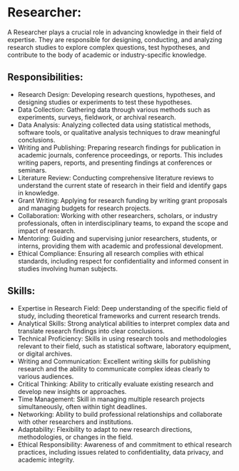 # Researcher:
A Researcher plays a crucial role in advancing knowledge in their field of expertise. They are responsible for designing, conducting, and analyzing research studies to explore complex questions, test hypotheses, and contribute to the body of academic or industry-specific knowledge.

## Responsibilities:
- Research Design: Developing research questions, hypotheses, and designing studies or experiments to test these hypotheses.
- Data Collection: Gathering data through various methods such as experiments, surveys, fieldwork, or archival research.
- Data Analysis: Analyzing collected data using statistical methods, software tools, or qualitative analysis techniques to draw meaningful conclusions.
- Writing and Publishing: Preparing research findings for publication in academic journals, conference proceedings, or reports. This includes writing papers, reports, and presenting findings at conferences or seminars.
- Literature Review: Conducting comprehensive literature reviews to understand the current state of research in their field and identify gaps in knowledge.
- Grant Writing: Applying for research funding by writing grant proposals and managing budgets for research projects.
- Collaboration: Working with other researchers, scholars, or industry professionals, often in interdisciplinary teams, to expand the scope and impact of research.
- Mentoring: Guiding and supervising junior researchers, students, or interns, providing them with academic and professional development.
- Ethical Compliance: Ensuring all research complies with ethical standards, including respect for confidentiality and informed consent in studies involving human subjects.

## Skills:
- Expertise in Research Field: Deep understanding of the specific field of study, including theoretical frameworks and current research trends.
- Analytical Skills: Strong analytical abilities to interpret complex data and translate research findings into clear conclusions.
- Technical Proficiency: Skills in using research tools and methodologies relevant to their field, such as statistical software, laboratory equipment, or digital archives.
- Writing and Communication: Excellent writing skills for publishing research and the ability to communicate complex ideas clearly to various audiences.
- Critical Thinking: Ability to critically evaluate existing research and develop new insights or approaches.
- Time Management: Skill in managing multiple research projects simultaneously, often within tight deadlines.
- Networking: Ability to build professional relationships and collaborate with other researchers and institutions.
- Adaptability: Flexibility to adapt to new research directions, methodologies, or changes in the field.
- Ethical Responsibility: Awareness of and commitment to ethical research practices, including issues related to confidentiality, data privacy, and academic integrity.
